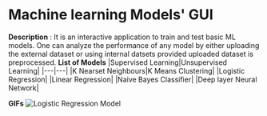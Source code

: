# Machine learning Models' GUI
**Description** : It is an interactive application to train and test basic ML models. One can analyze the performance of any model by either uploading the external dataset or
using internal datsets provided uploaded dataset is preprocessed.
**List of Models**
|Supervised Learning|Unsupervised Learning|
|---|---|
|K Nearset Neighbours|K Means Clustering|
|Logistic Regression|
|Linear Regression|
|Naive Bayes Classifier|
|Deep layer Neural Network|

**GIFs**
![Logistic Regression Model](https://github.com/sharma-prerna/Machine_learning_models/blob/main/gif_one.gif)

